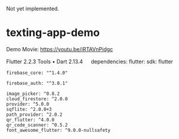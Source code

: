Not yet implemented.

# texting-app-demo
Demo Movie: https://youtu.be/iRTAVnPidgc


Flutter 2.2.3
Tools • Dart 2.13.4
　
dependencies:
  flutter:
    sdk: flutter
    
    firebase_core: "^1.4.0"
    
    firebase_auth: "^3.0.1"
    
    image_picker: ^0.8.2
    cloud_firestore: ^2.0.0
    provider: ^5.0.0
    sqflite: ^2.0.0+3
    path_provider: ^2.0.2
    qr_flutter: ^4.0.0
    qr_code_scanner: ^0.5.2
    font_awesome_flutter: ^9.0.0-nullsafety

